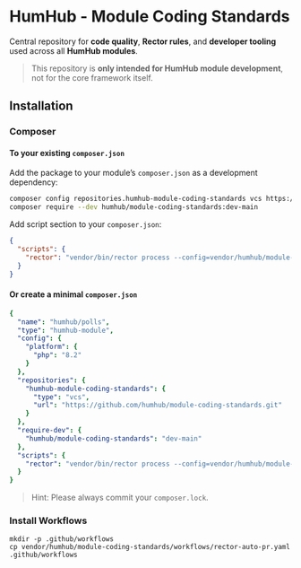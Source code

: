 # HumHub - Module Coding Standards

Central repository for **code quality**, **Rector rules**, and **developer tooling**  
used across all **HumHub modules**.

> This repository is **only intended for HumHub module development**, not for the core framework itself.

## Installation

### Composer 

#### To your existing `composer.json`
Add the package to your module’s `composer.json` as a development dependency:

```bash
composer config repositories.humhub-module-coding-standards vcs https://github.com/humhub/module-coding-standards.git
composer require --dev humhub/module-coding-standards:dev-main
```

Add script section to your `composer.json`:

```json
{
  "scripts": {
    "rector": "vendor/bin/rector process --config=vendor/humhub/module-coding-standards/rector.php"
  }
}
```

#### Or create a minimal `composer.json`

```yaml
{
  "name": "humhub/polls",
  "type": "humhub-module",
  "config": {
    "platform": {
      "php": "8.2"
    }
  },
  "repositories": {
    "humhub-module-coding-standards": {
      "type": "vcs",
      "url": "https://github.com/humhub/module-coding-standards.git"
    }
  },
  "require-dev": {
    "humhub/module-coding-standards": "dev-main"
  },
  "scripts": {
    "rector": "vendor/bin/rector process --config=vendor/humhub/module-coding-standards/rector.php"
  }
}
```
> Hint: Please always commit your `composer.lock`.

### Install Workflows

```
mkdir -p .github/workflows
cp vendor/humhub/module-coding-standards/workflows/rector-auto-pr.yaml .github/workflows
```